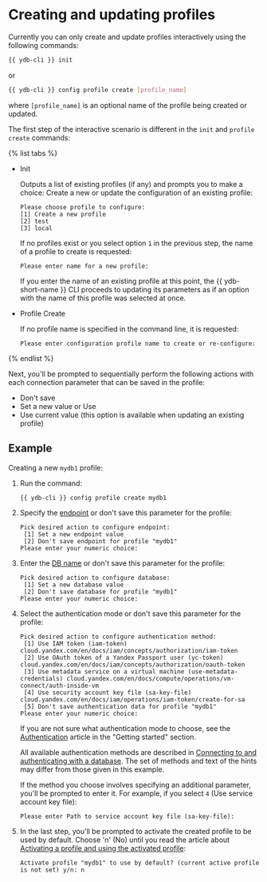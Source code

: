 # Creating and updating profiles

Currently you can only create and update profiles interactively using the following commands:

```bash
{{ ydb-cli }} init
```

or

```bash
{{ ydb-cli }} config profile create [profile_name]
```

where `[profile_name]` is an optional name of the profile being created or updated.

The first step of the interactive scenario is different in the `init` and `profile create` commands:

{% list tabs %}

- Init

  Outputs a list of existing profiles (if any) and prompts you to make a choice: Create a new or update the configuration of an existing profile:

   ```text
   Please choose profile to configure:
   [1] Create a new profile
   [2] test
   [3] local
   ```

   If no profiles exist or you select option `1` in the previous step, the name of a profile to create is requested:

   ```text
   Please enter name for a new profile: 
   ```

   If you enter the name of an existing profile at this point, the {{ ydb-short-name }} CLI proceeds to updating its parameters as if an option with the name of this profile was selected at once.

- Profile Create

   If no profile name is specified in the command line, it is requested:

   ```text
   Please enter configuration profile name to create or re-configure:
   ```

{% endlist %}

Next, you'll be prompted to sequentially perform the following actions with each connection parameter that can be saved in the profile:

- Don't save
- Set a new value or Use <value>
- Use current value (this option is available when updating an existing profile)

## Example

Creating a new `mydb1` profile:

1. Run the command:

    ```bash
    {{ ydb-cli }} config profile create mydb1
    ```

1. Specify the [endpoint](../../../../concepts/connect.md#endpoint) or don't save this parameter for the profile:

    ```text
    Pick desired action to configure endpoint:
     [1] Set a new endpoint value
     [2] Don't save endpoint for profile "mydb1"
    Please enter your numeric choice: 
    ```

1. Enter the [DB name](../../../../concepts/connect.md#database)  or don't save this parameter for the profile:

    ```text
    Pick desired action to configure database:
     [1] Set a new database value
     [2] Don't save database for profile "mydb1"
    Please enter your numeric choice: 
    ```

1. Select the authentication mode or don't save this parameter for the profile:

    ```text
    Pick desired action to configure authentication method:
     [1] Use IAM token (iam-token) cloud.yandex.com/en/docs/iam/concepts/authorization/iam-token
     [2] Use OAuth token of a Yandex Passport user (yc-token) cloud.yandex.com/en/docs/iam/concepts/authorization/oauth-token
     [3] Use metadata service on a virtual machine (use-metadata-credentials) cloud.yandex.com/en/docs/compute/operations/vm-connect/auth-inside-vm
     [4] Use security account key file (sa-key-file) cloud.yandex.com/en/docs/iam/operations/iam-token/create-for-sa
     [5] Don't save authentication data for profile "mydb1"
    Please enter your numeric choice:
    ```

    If you are not sure what authentication mode to choose, see the [Authentication](../../../../getting_started/auth.md) article in the "Getting started" section.

    All available authentication methods are described in [Connecting to and authenticating with a database](../../../../concepts/connect.md#auth-modes). The set of methods and text of the hints may differ from those given in this example.

    If the method you choose involves specifying an additional parameter, you'll be prompted to enter it. For example, if you select `4` (Use service account key file):

    ```text
    Please enter Path to service account key file (sa-key-file): 
    ```

1. In the last step, you'll be prompted to activate the created profile to be used by default. Choose 'n' (No) until you read the article about [Activating a profile and using the activated profile](../activate.md):

    ```text
    Activate profile "mydb1" to use by default? (current active profile is not set) y/n: n
    ```

